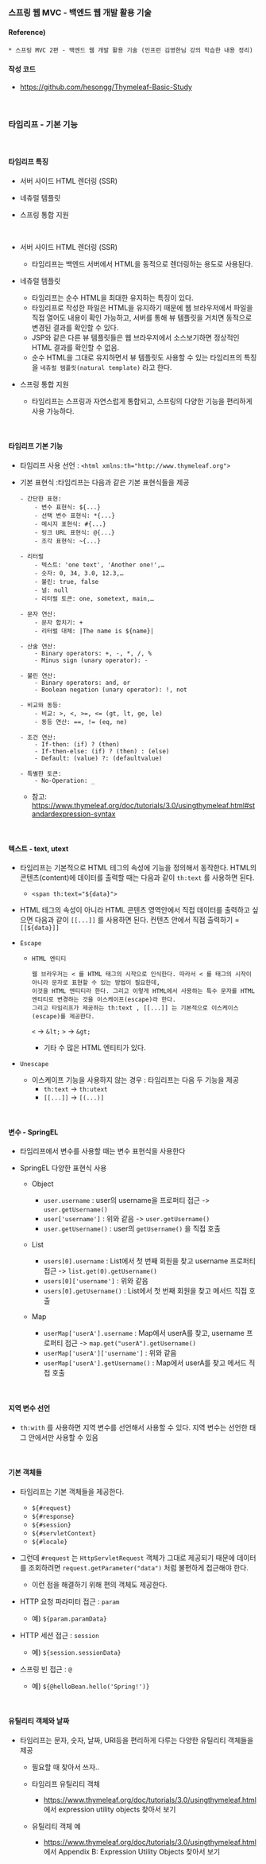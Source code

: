### 스프링 웹 MVC - 백엔드 웹 개발 활용 기술

#### Reference) 
	* 스프링 MVC 2편 - 백엔드 웹 개발 활용 기술 (인프런 김영한님 강의 학습한 내용 정리)

#### 작성 코드
- https://github.com/hesongg/Thymeleaf-Basic-Study
	
<br>

### 타임리프 - 기본 기능

<br>


#### 타임리프 특징

- 서버 사이드 HTML 렌더링 (SSR)

- 네츄럴 템플릿

- 스프링 통합 지원

<br>

- 서버 사이드 HTML 렌더링 (SSR)
	- 타임리프는 백엔드 서버에서 HTML을 동적으로 렌더링하는 용도로 사용된다.
	
	
- 네츄럴 템플릿
	- 타임리프는 순수 HTML을 최대한 유지하는 특징이 있다.
	- 타임리프로 작성한 파일은 HTML을 유지하기 때문에 웹 브라우저에서 파일을 직접 열어도 내용이 확인 가능하고,
		서버를 통해 뷰 템플릿을 거치면 동적으로 변경된 결과를 확인할 수 있다.
	- JSP와 같은 다른 뷰 템플릿들은 웹 브라우저에서 소스보기하면 정상적인 HTML 결과를 확인할 수 없음.
	- 순수 HTML을 그대로 유지하면서 뷰 템플릿도 사용할 수 있는 타임리프의 특징을 ```네츄럴 템플릿(natural template)``` 라고 한다.


- 스프링 통합 지원
	- 타임리프는 스프링과 자연스럽게 통합되고, 스프링의 다양한 기능을 편리하게 사용 가능하다.
	
<br>

#### 타임리프 기본 기능

- 타임리프 사용 선언 : ```<html xmlns:th="http://www.thymeleaf.org">```

- 기본 표현식 :타임리프는 다음과 같은 기본 표현식들을 제공
	```
	- 간단한 표현:
		- 변수 표현식: ${...}
		- 선택 변수 표현식: *{...}
		- 메시지 표현식: #{...}
		- 링크 URL 표현식: @{...}
		- 조각 표현식: ~{...}
	
	- 리터럴
		- 텍스트: 'one text', 'Another one!',…
		- 숫자: 0, 34, 3.0, 12.3,…
		- 불린: true, false
		- 널: null
		- 리터럴 토큰: one, sometext, main,…
	
	- 문자 연산:
		- 문자 합치기: +
		- 리터럴 대체: |The name is ${name}|
	
	- 산술 연산:
		- Binary operators: +, -, *, /, %
		- Minus sign (unary operator): -
	
	- 불린 연산:
		- Binary operators: and, or
		- Boolean negation (unary operator): !, not
	
	- 비교와 동등:
		- 비교: >, <, >=, <= (gt, lt, ge, le)
		- 동등 연산: ==, != (eq, ne)
		
	- 조건 연산:
		- If-then: (if) ? (then)
		- If-then-else: (if) ? (then) : (else)
		- Default: (value) ?: (defaultvalue)
	
	- 특별한 토큰:
		- No-Operation: _
	```
	
	- 참고: https://www.thymeleaf.org/doc/tutorials/3.0/usingthymeleaf.html#standardexpression-syntax
	
<br>

#### 텍스트 - text, utext

- 타임리프는 기본적으로 HTML 테그의 속성에 기능을 정의해서 동작한다. HTML의 콘텐츠(content)에 데이터를 출력할 때는 다음과 같이 ```th:text``` 를 사용하면 된다.
	- ```<span th:text="${data}">```

- HTML 테그의 속성이 아니라 HTML 콘텐츠 영역안에서 직접 데이터를 출력하고 싶으면 다음과 같이 ```[[...]]``` 를 사용하면 된다.
	컨텐츠 안에서 직접 출력하기 = ```[[${data}]]```
	

- ```Escape```
	
	- ```HTML 엔티티```
	
		```
		웹 브라우저는 < 를 HTML 태그의 시작으로 인식한다. 따라서 < 를 태그의 시작이 아니라 문자로 표현할 수 있는 방법이 필요한데, 
		이것을 HTML 엔티티라 한다. 그리고 이렇게 HTML에서 사용하는 특수 문자를 HTML 엔티티로 변경하는 것을 이스케이프(escape)라 한다. 
		그리고 타임리프가 제공하는 th:text , [[...]] 는 기본적으로 이스케이스(escape)를 제공한다.
		```
		
		```<``` -> ```&lt;```
		```>``` -> ```&gt;```
		- 기타 수 많은 HTML 엔티티가 있다.
	
- ```Unescape```

	- 이스케이프 기능을 사용하지 않는 경우 : 타임리프는 다음 두 기능을 제공
		- ```th:text``` -> ```th:utext```
		- ```[[...]]``` -> ```[(...)]```

<br>

#### 변수 - SpringEL

- 타임리프에서 변수를 사용할 때는 변수 표현식을 사용한다

- SpringEL 다양한 표현식 사용
	- Object
		- ```user.username``` : user의 username을 프로퍼티 접근 -> ```user.getUsername()```
		- ```user['username']``` : 위와 같음 -> ```user.getUsername()```
		- ```user.getUsername()``` : user의 ```getUsername()``` 을 직접 호출
	
	- List
		- ```users[0].username``` : List에서 첫 번째 회원을 찾고 username 프로퍼티 접근 -> ```list.get(0).getUsername()```
		- ```users[0]['username']``` : 위와 같음
		- ```users[0].getUsername()``` : List에서 첫 번째 회원을 찾고 메서드 직접 호출
	
	- Map
		- ```userMap['userA'].username``` : Map에서 userA를 찾고, username 프로퍼티 접근 -> ```map.get("userA").getUsername()```
		- ```userMap['userA']['username']``` : 위와 같음
		- ```userMap['userA'].getUsername()``` : Map에서 userA를 찾고 메서드 직접 호출
		
<br>

#### 지역 변수 선언

- ```th:with``` 를 사용하면 지역 변수를 선언해서 사용할 수 있다. 지역 변수는 선언한 태그 안에서만 사용할 수 있음

<br>


#### 기본 객체들

- 타임리프는 기본 객체들을 제공한다.
	- ```${#request}```
	- ```${#response}```
	- ```${#session}```
	- ```${#servletContext}```
	- ```${#locale}```

- 그런데 ```#request``` 는 ```HttpServletRequest``` 객체가 그대로 제공되기 때문에 데이터를 조회하려면
	```request.getParameter("data")``` 처럼 불편하게 접근해야 한다. 
	
	- 이런 점을 해결하기 위해 편의 객체도 제공한다.

- HTTP 요청 파라미터 접근 : ```param```
	- 예) ```${param.paramData}```
	
- HTTP 세션 접근 : ```session```
	- 예) ```${session.sessionData}```

- 스프링 빈 접근 : ```@```
	- 예) ```${@helloBean.hello('Spring!')}```
	
<br>

#### 유틸리티 객체와 날짜

- 타임리프는 문자, 숫자, 날짜, URI등을 편리하게 다루는 다양한 유틸리티 객체들을 제공
	- 필요할 때 찾아서 쓰자..
	
	- 타임리프 유틸리티 객체
		- https://www.thymeleaf.org/doc/tutorials/3.0/usingthymeleaf.html 에서 expression utility objects 찾아서 보기
		
	- 유틸리티 객체 예
		- https://www.thymeleaf.org/doc/tutorials/3.0/usingthymeleaf.html 에서 Appendix B: Expression Utility Objects 찾아서 보기
		
<br>

